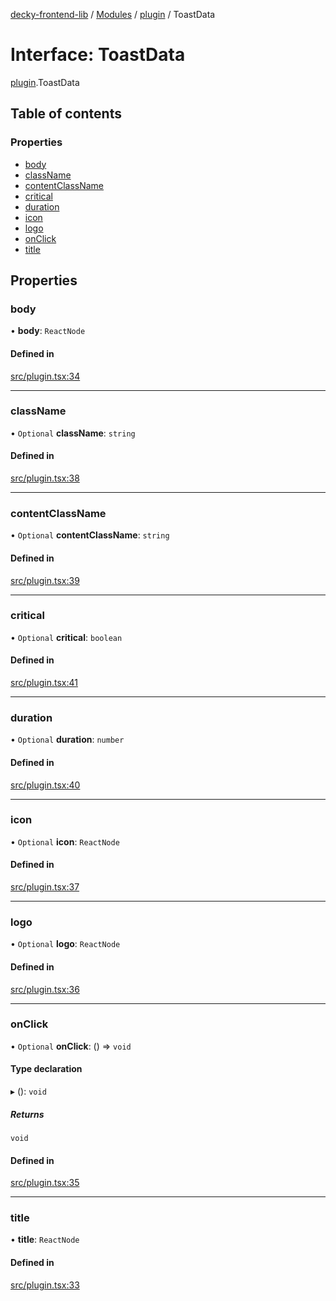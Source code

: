 [decky-frontend-lib](../README.md) / [Modules](../modules.md) / [plugin](../modules/plugin.md) / ToastData

# Interface: ToastData

[plugin](../modules/plugin.md).ToastData

## Table of contents

### Properties

- [body](plugin.ToastData.md#body)
- [className](plugin.ToastData.md#classname)
- [contentClassName](plugin.ToastData.md#contentclassname)
- [critical](plugin.ToastData.md#critical)
- [duration](plugin.ToastData.md#duration)
- [icon](plugin.ToastData.md#icon)
- [logo](plugin.ToastData.md#logo)
- [onClick](plugin.ToastData.md#onclick)
- [title](plugin.ToastData.md#title)

## Properties

### body

• **body**: `ReactNode`

#### Defined in

[src/plugin.tsx:34](https://github.com/SteamDeckHomebrew/decky-frontend-lib/blob/82f604a/src/plugin.tsx#L34)

___

### className

• `Optional` **className**: `string`

#### Defined in

[src/plugin.tsx:38](https://github.com/SteamDeckHomebrew/decky-frontend-lib/blob/82f604a/src/plugin.tsx#L38)

___

### contentClassName

• `Optional` **contentClassName**: `string`

#### Defined in

[src/plugin.tsx:39](https://github.com/SteamDeckHomebrew/decky-frontend-lib/blob/82f604a/src/plugin.tsx#L39)

___

### critical

• `Optional` **critical**: `boolean`

#### Defined in

[src/plugin.tsx:41](https://github.com/SteamDeckHomebrew/decky-frontend-lib/blob/82f604a/src/plugin.tsx#L41)

___

### duration

• `Optional` **duration**: `number`

#### Defined in

[src/plugin.tsx:40](https://github.com/SteamDeckHomebrew/decky-frontend-lib/blob/82f604a/src/plugin.tsx#L40)

___

### icon

• `Optional` **icon**: `ReactNode`

#### Defined in

[src/plugin.tsx:37](https://github.com/SteamDeckHomebrew/decky-frontend-lib/blob/82f604a/src/plugin.tsx#L37)

___

### logo

• `Optional` **logo**: `ReactNode`

#### Defined in

[src/plugin.tsx:36](https://github.com/SteamDeckHomebrew/decky-frontend-lib/blob/82f604a/src/plugin.tsx#L36)

___

### onClick

• `Optional` **onClick**: () => `void`

#### Type declaration

▸ (): `void`

##### Returns

`void`

#### Defined in

[src/plugin.tsx:35](https://github.com/SteamDeckHomebrew/decky-frontend-lib/blob/82f604a/src/plugin.tsx#L35)

___

### title

• **title**: `ReactNode`

#### Defined in

[src/plugin.tsx:33](https://github.com/SteamDeckHomebrew/decky-frontend-lib/blob/82f604a/src/plugin.tsx#L33)
